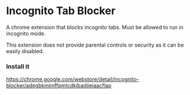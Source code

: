 # Incognito Tab Blocker
A chrome extension that blocks incognito tabs. Must be allowed to run in incognito mode.

This extension does not provide parental controls or security as it can be easily disabled.

### Install it
https://chrome.google.com/webstore/detail/incognito-blocker/adegbkmimffpmlcdkjbadjjeiaacflap
